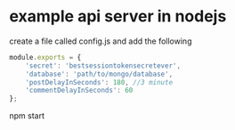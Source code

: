 # example api server in nodejs

create a file called config.js and add the following

```javascript
module.exports = { 
    'secret': 'bestsessiontokensecretever',
    'database': 'path/to/mongo/database',  
    'postDelayInSeconds': 180, //3 minute
    'commentDelayInSeconds': 60
};
```

npm start

